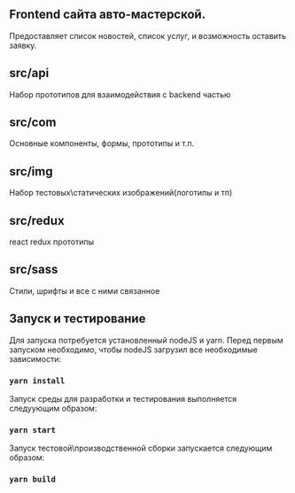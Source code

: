 
Frontend сайта авто-мастерской.
----

Предоставляет список новостей, список услуг, и возможность оставить заявку.


src/api
-
Набор прототипов для взаимодействия с backend частью

src/com
-
Основные компоненты, формы, прототипы и т.п.

src/img
-
Набор тестовых\статических изображений(логотипы и тп)

src/redux
-
react redux прототипы

src/sass
-
Стили, шрифты и все с ними связанное


Запуск и тестирование
----

Для запуска потребуется установленный nodeJS и yarn.
Перед первым запуском необходимо, чтобы nodeJS загрузил все необходимые зависимости:
### `yarn install`

Запуск среды для разработки и тестирования выполняется следуующим образом:
### `yarn start`

Запуск тестовой\производственной сборки запускается следующим образом:
### `yarn build`

